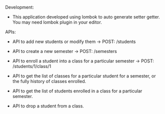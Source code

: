Development:
- This application developed using lombok to auto generate setter getter.
  You may need lombok plugin in your editor.

APIs:
- API to add new students or modify them -> POST: /students
- API to create a new semester -> POST: /semesters
- API to enroll a student into a class for a particular semester -> POST: /students/1/class/1
  
- API to get the list of classes for a particular student for a semester, or the fully history of classes enrolled.
- API to get the list of students enrolled in a class for a particular semester.
- API to drop a student from a class.
